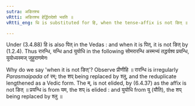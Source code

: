 ```yaml
---
sutra: अङितश्च
vRtti: अङितश्च हेर्द्धिरादेशो भवति ॥
vRtti_eng: धि is substituted for हि, when the tense-affix is not ङित् ॥

---
```

Under (3.4.88) हि is also पित् in the Vedas : and when it is पित्, it is not ङित् by (1.2.4). Thus रारन्धि, यन्धि and युयोधि in the following सोमरारन्धि अस्मभ्यं तद्धर्यश्व प्रयन्धि, युयोध्यस्मज् जुहुराणमेनः 

Why do we say 'when it is not ङित्'? Observe प्रीणीहि ॥ रारन्धि is irregularly _Parasmaipada_ of रम्; the शप् being replaced by श्लु, and the reduplicate lengthened as a Vedic form. The म्, is not elided, by (6.4.37) as the affix is not ङित् ॥ प्रयन्धि is from यम, the शप् is elided : and युयोधि from यु (यौति), the शप् being replaced by श्लु ॥